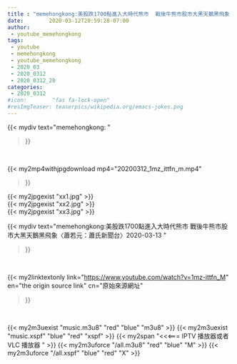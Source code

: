 ```yaml
---
title : "memehongkong:美股跌1700點進入大時代熊市  戰後牛熊市股市大黑天鵝黑飛象〈蕭若元：蕭氏新聞台〉2020-03-13 "
date:        2020-03-12T20:59:28-07:00
author:
 - youtube_memehongkong
tags:
 - youtube
 - memehongkong
 - youtube_memehongkong
 - 2020_03
 - 2020_0312
 - 2020_0312_20
categories:
 - 2020_0312
#icon:        "fas fa-lock-open"
#resImgTeaser: teaserpics/wikipedia.org/emacs-jokes.png
---
```


{{< mydiv text="memehongkong: "
>}}
<br>


{{< my2mp4withjpgdownload mp4="20200312_1mz_ittfn_m.mp4"
>}}

{{< my2jpgexist "xx1.jpg" >}}<br>
{{< my2jpgexist "xx2.jpg" >}}<br>
{{< my2jpgexist "xx3.jpg" >}}<br>



{{< mydiv text="memehongkong:美股跌1700點進入大時代熊市  戰後牛熊市股市大黑天鵝黑飛象〈蕭若元：蕭氏新聞台〉2020-03-13 "
>}}
<br>

{{< my2linktextonly link="https://www.youtube.com/watch?v=1mz-ittfn_M"
en="the origin source link" cn="原始來源網址"
>}}


<br>

{{< my2m3uexist "music.m3u8" "red"  "blue" "m3u8" >}} {{< my2m3uexist "music.xspf" "blue" "red"  "xspf" >}} {{< my2span "<<<=== IPTV 播放器或者 VLC 播放器 " >}} {{< my2m3uforce "/all.m3u8" "red"  "blue" "M" >}} {{< my2m3uforce "/all.xspf" "blue" "red"  "X" >}} 
